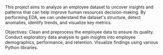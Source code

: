 This project aims to analyze an employee dataset to uncover insights and patterns that can help improve human resources decision-making. By performing EDA, we can understand the dataset's structure, detect anomalies, identify trends, and visualize key metrics.

Objectives:
Clean and preprocess the employee data to ensure its quality.
Conduct exploratory data analysis to gain insights into employee demographics, performance, and retention.
Visualize findings using various Python libraries.
